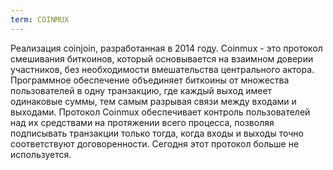 ```yaml
---
term: COINMUX
---
```


Реализация coinjoin, разработанная в 2014 году. Coinmux - это протокол смешивания биткоинов, который основывается на взаимном доверии участников, без необходимости вмешательства центрального актора. Программное обеспечение объединяет биткоины от множества пользователей в одну транзакцию, где каждый выход имеет одинаковые суммы, тем самым разрывая связи между входами и выходами. Протокол Coinmux обеспечивает контроль пользователей над их средствами на протяжении всего процесса, позволяя подписывать транзакции только тогда, когда входы и выходы точно соответствуют договоренности. Сегодня этот протокол больше не используется.